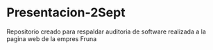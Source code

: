 # Presentacion-2Sept
Repositorio creado para respaldar auditoria de software realizada a la pagina web de la empres Fruna
